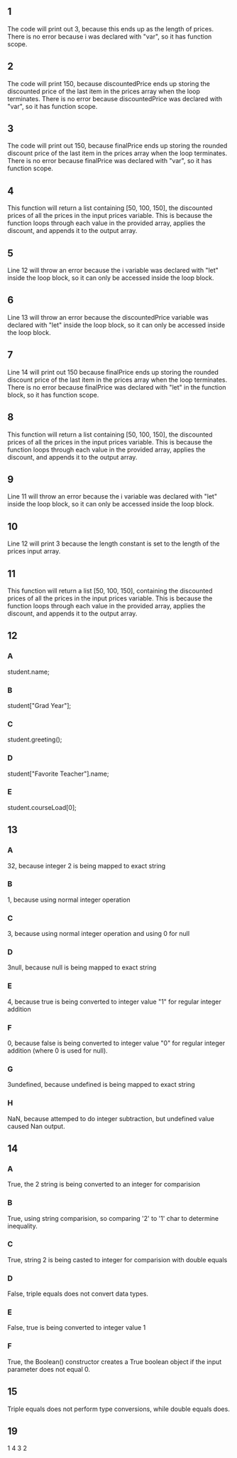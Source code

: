 ## 1
The code will print out 3, because this ends up as the length of prices. There is no error because i was declared with "var", so it has function scope.

## 2
The code will print 150, because discountedPrice ends up storing the discounted price of the last item in the prices array when the loop terminates. There is no error because discountedPrice was declared with "var", so it has function scope.

## 3
The code will print out 150, because finalPrice ends up storing the rounded discount price of the last item in the prices array when the loop terminates. There is no error because finalPrice was declared with "var", so it has function scope.

## 4
This function will return a list containing [50, 100, 150], the discounted prices of all the prices in the input prices variable. This is because the function loops through each value in the provided array, applies the discount, and appends it to the output array.

## 5
Line 12 will throw an error because the i variable was declared with "let" inside the loop block, so it can only be accessed inside the loop block.

## 6
Line 13 will throw an error because the discountedPrice variable was declared with "let" inside the loop block, so it can only be accessed inside the loop block.

## 7
Line 14 will print out 150 because finalPrice ends up storing the rounded discount price of the last item in the prices array when the loop terminates. There is no error because finalPrice was declared with "let" in the function block, so it has function scope.

## 8
This function will return a list containing [50, 100, 150], the discounted prices of all the prices in the input prices variable. This is because the function loops through each value in the provided array, applies the discount, and appends it to the output array.

## 9
Line 11 will throw an error because the i variable was declared with "let" inside the loop block, so it can only be accessed inside the loop block.

## 10
Line 12 will print 3 because the length constant is set to the length of the prices input array.

## 11
This function will return a list [50, 100, 150], containing the discounted prices of all the prices in the input prices variable. This is because the function loops through each value in the provided array, applies the discount, and appends it to the output array.

## 12
### A
student.name;
### B
student["Grad Year"];
### C
student.greeting();
### D
student["Favorite Teacher"].name;
### E
student.courseLoad[0];

## 13
### A
32, because integer 2 is being mapped to exact string
### B
1, because using normal integer operation
### C
3, because using normal integer operation and using 0 for null
### D
3null, because null is being mapped to exact string
### E
4, because true is being converted to integer value "1" for regular integer addition
### F
0, because false is being converted to integer value "0" for regular integer addition (where 0 is used for null).
### G
3undefined, because undefined is being mapped to exact string
### H
NaN, because attemped to do integer subtraction, but undefined value caused Nan output.

## 14
### A
True, the 2 string is being converted to an integer for comparision
### B
True, using string comparision, so comparing '2' to '1' char to determine inequality.
### C
True, string 2 is being casted to integer for comparision with double equals
### D
False, triple equals does not convert data types.
### E
False, true is being converted to integer value 1
### F
True, the Boolean() constructor creates a True boolean object if the input parameter does not equal 0.

## 15
Triple equals does not perform type conversions, while double equals does.

## 19
1
4
3
2
